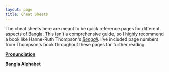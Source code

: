 ```yaml
---
layout: page
title: Cheat Sheets
---
```


The cheat sheets here are meant to be quick reference pages for different aspects of Bangla.
This isn't a comprehensive guide, so I highly recommend a book like Hanne-Ruth Thompson's
<a href="https://www.google.com/books/edition/Bengali/C7vz0ABJnJsC?hl=en&gbpv=0" target="_blank">*Bengali*</a>.
I've included page numbers from Thompson's book throughout these pages for further reading.

[**Pronunciation**](/bangla/cheat-sheets/pronunciation/)

[**Bangla Alphabet**](/bangla/cheat-sheets/alphabet/)
